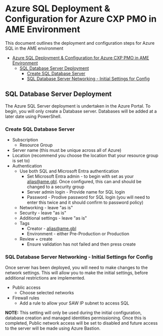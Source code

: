 # Azure SQL Deployment & Configuration for Azure CXP PMO in AME Environment
This document outlines the deployment and configuration steps for Azure SQL in the AME environment

- [Azure SQL Deployment \& Configuration for Azure CXP PMO in AME Environment](#azure-sql-deployment--configuration-for-azure-cxp-pmo-in-ame-environment)
  - [SQL Database Server Deployment](#sql-database-server-deployment)
    - [Create SQL Database Server](#create-sql-database-server)
    - [SQL Database Server Networking - Initial Settings for Config](#sql-database-server-networking---initial-settings-for-config)


## SQL Database Server Deployment
The Azure SQL Server deployment is undertaken in the Azure Portal.  To begin, you will only create a Database server.  Databases will be added at a later date using PowerShell.

### Create SQL Database Server

- Subscription
  - Resource Group
- Server name (this must be unique across all of Azure)
- Location (recommend you choose the location that your resource group is set to)
- Authentication
  - Use both SQL and Microsoft Entra authentication
    - Set Microsoft Entra admin - to begin with set as your alias@ame.gbl.  Once configured, this can and should be changed to a security group
    - Server admin login - Provide name for SQL login
    - Password - Prodive password for SQL login (you will need to enter this twice and it should confirm to password policy)
  - Networking  - leave "as is"
  - Security - leave "as is"
  - Additional settings - leave "as is"
  - Tags
    - Creator - alias@ame.gbl
    - Environment - either Pre-Production or Production
  - Review + create
    - Ensure validation has not failed and then press create

### SQL Database Server Networking - Initial Settings for Config
Once server has been deployed, you will need to make changes to the network settings.  This will allow you to make the initial settings, before additional restrictions are implemented.

- Public access
  - Choose selected networks
- Firewall rules
  - Add a rule to allow your SAW IP subnet to access SQL

**NOTE:** This setting will only be used during the initial configuration, database creation and managed identities permissioning.  Once this is completed, Public network access will be set to disabled and future access to the server will be made using Azure Bastion.

